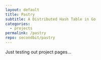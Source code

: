 ```yaml
---
layout: default
title: Pastry
subtitle: A Distributed Hash Table in Go
categories:
  - projects
permalink: /pastry
repo: secondbit/pastry
---
```


Just testing out project pages...
